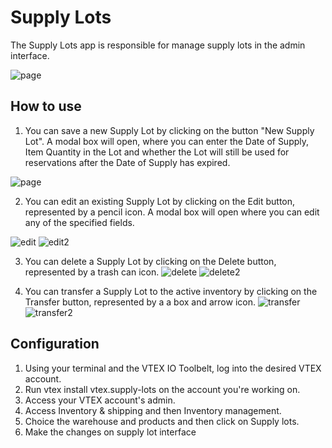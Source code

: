 # Supply Lots

The Supply Lots app is responsible for manage supply lots in the admin interface.

![page](../master/docs/images/page.png)

## How to use

1. You can save a new Supply Lot by clicking on the button "New Supply Lot". A modal box will open, where you can enter the Date of Supply, Item Quantity in the Lot and whether the Lot will still be used for reservations after the Date of Supply has expired.

![page](../master/docs/images/add.png)

2. You can edit an existing Supply Lot by clicking on the Edit button, represented by a pencil icon. A modal box will open where you can edit any of the specified fields.

![edit](../master/docs/images/edit.png)
![edit2](../master/docs/images/edit2.png)

3. You can delete a Supply Lot by clicking on the Delete button, represented by a trash can icon.
![delete](../master/docs/images/delete.png)
![delete2](../master/docs/images/delete2.png)

4. You can transfer a Supply Lot to the active inventory by clicking on the Transfer button, represented by a a box and arrow icon.
![transfer](../master/docs/images/transfer.png)
![transfer2](../master/docs/images/transfer2.png)

## Configuration

1. Using your terminal and the VTEX IO Toolbelt, log into the desired VTEX account.
2. Run vtex install vtex.supply-lots on the account you're working on.
3. Access your VTEX account's admin.
4. Access Inventory & shipping and then Inventory management.
5. Choice the warehouse and products and then click on Supply lots.
6. Make the changes on supply lot interface

